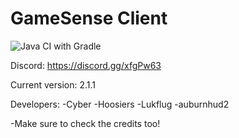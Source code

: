 # GameSense Client
![Java CI with Gradle](https://github.com/IUDevman/gamesense-master/workflows/Java%20CI%20with%20Gradle/badge.svg)

Discord: https://discord.gg/xfgPw63

Current version: 2.1.1

Developers:
-Cyber
-Hoosiers
-Lukflug
-auburnhud2

-Make sure to check the credits too!
